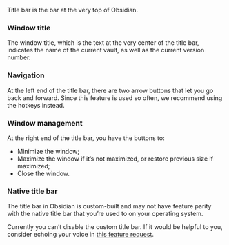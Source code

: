 Title bar is the bar at the very top of Obsidian.

### Window title

The window title, which is the text at the very center of the title bar, indicates the name of the current vault, as well as the current version number.

### Navigation

At the left end of the title bar, there are two arrow buttons that let you go back and forward. Since this feature is used so often, we recommend using the hotkeys instead.

### Window management

At the right end of the title bar, you have the buttons to:

- Minimize the window;
- Maximize the window if it’s not maximized, or restore previous size if maximized;
- Close the window.


### Native title bar

The title bar in Obsidian is custom-built and may not have feature parity with the native title bar that you’re used to on your operating system.

Currently you can’t disable the custom title bar. If it would be helpful to you, consider echoing your voice in [this feature request](https://forum.obsidian.md/t/add-option-to-enable-disable-frameless-mode/6991).
